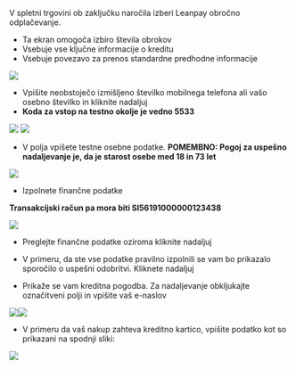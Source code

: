 V spletni trgovini ob zaključku naročila izberi Leanpay obročno odplačevanje.

- Ta ekran omogoča izbiro števila obrokov
- Vsebuje vse ključne informacije o kreditu
- Vsebuje povezavo za prenos standardne predhodne informacije

![](https://storage.googleapis.com/stoplight-resources/demonakup/obrok.png)

- Vpišite neobstoječo izmišljeno številko mobilnega telefona ali vašo osebno številko in kliknite nadaljuj
- **Koda za vstop na testno okolje je vedno 5533**

![](https://storage.googleapis.com/stoplight-resources/demonakup/stevilka_mobilnega_telefona.png)
![](https://storage.googleapis.com/stoplight-resources/demonakup/verifikacijska_koda.png)

- V polja vpišete testne osebne podatke. **POMEMBNO: Pogoj za uspešno nadaljevanje je, da je starost osebe med 18 in 73 let**

![](https://storage.googleapis.com/stoplight-resources/demonakup/osebni_podatki.png)

- Izpolnete finančne podatke

**Transakcijski račun pa mora biti SI56191000000123438**

![](https://storage.googleapis.com/stoplight-resources/demonakup/osebni_podatki_2.png)

- Preglejte finančne podatke oziroma kliknite nadaljuj

- V primeru, da ste vse podatke pravilno izpolnili se vam bo prikazalo sporočilo o uspešni odobritvi. Kliknete nadaljuj

- Prikaže se vam kreditna pogodba. Za nadaljevanje obkljukajte označitveni polji in vpišite vaš e-naslov

![](https://storage.googleapis.com/stoplight-resources/demonakup/kreditna_pogodba.png)![](https://storage.googleapis.com/stoplight-resources/demonakup/kreditna_pogodba\_2.png)

- V primeru da vaš nakup zahteva kreditno kartico, vpišite podatko kot so prikazani na spodnji sliki:

![](https://storage.googleapis.com/stoplight-resources/demonakup/prvo_placilo.png)
